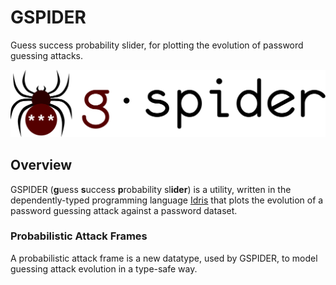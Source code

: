 # GSPIDER
Guess success probability slider, for plotting the evolution of password guessing attacks.

![Logo](assets/logo-text-h.svg)

## Overview
GSPIDER (**g**uess **s**uccess **p**robability sl**ider**) is a utility, written in the dependently-typed programming language [Idris](https://www.idris-lang.org/) that plots the evolution of a password guessing attack against a password dataset.

### Probabilistic Attack Frames
A probabilistic attack frame is a new datatype, used by GSPIDER, to model guessing attack evolution in a type-safe way.
